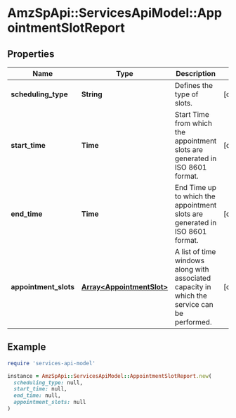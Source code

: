 # AmzSpApi::ServicesApiModel::AppointmentSlotReport

## Properties

| Name | Type | Description | Notes |
| ---- | ---- | ----------- | ----- |
| **scheduling_type** | **String** | Defines the type of slots. | [optional] |
| **start_time** | **Time** | Start Time from which the appointment slots are generated in ISO 8601 format. | [optional] |
| **end_time** | **Time** | End Time up to which the appointment slots are generated in ISO 8601 format. | [optional] |
| **appointment_slots** | [**Array&lt;AppointmentSlot&gt;**](AppointmentSlot.md) | A list of time windows along with associated capacity in which the service can be performed. | [optional] |

## Example

```ruby
require 'services-api-model'

instance = AmzSpApi::ServicesApiModel::AppointmentSlotReport.new(
  scheduling_type: null,
  start_time: null,
  end_time: null,
  appointment_slots: null
)
```

